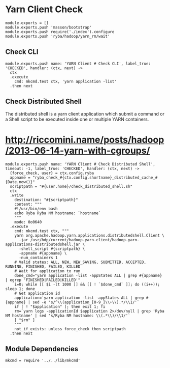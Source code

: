 
# Yarn Client Check

    module.exports = []
    module.exports.push 'masson/bootstrap'
    module.exports.push require('./index').configure
    module.exports.push 'ryba/hadoop/yarn_rm/wait'

## Check CLI

    module.exports.push name: 'YARN Client # Check CLI', label_true: 'CHECKED', handler: (ctx, next) ->
      ctx
      .execute
        cmd: mkcmd.test ctx, 'yarn application -list'
      .then next

## Check Distributed Shell

The distributed shell is a yarn client application which submit a command or a
Shell script to be executed inside one or multiple YARN containers.

# http://riccomini.name/posts/hadoop/2013-06-14-yarn-with-cgroups/

    module.exports.push name: 'YARN Client # Check Distributed Shell', timeout: -1, label_true: 'CHECKED', handler: (ctx, next) ->
      {force_check, user} = ctx.config.ryba
      appname = "ryba_check_#{ctx.config.shortname}_distributed_cache_#{Date.now()}"
      scriptpath = "#{user.home}/check_distributed_shell.sh"
      ctx
      .write
        destination: "#{scriptpath}"
        content: """
        #!/usr/bin/env bash
        echo Ryba Ryba NM hostname: `hostname`
        """
        mode: 0o0640
      .execute
        cmd: mkcmd.test ctx, """
        yarn org.apache.hadoop.yarn.applications.distributedshell.Client \
          -jar /usr/hdp/current/hadoop-yarn-client/hadoop-yarn-applications-distributedshell.jar \
          -shell_script #{scriptpath} \
          -appname #{appname} \
          -num_containers 1
        # Valid states: ALL, NEW, NEW_SAVING, SUBMITTED, ACCEPTED, RUNNING, FINISHED, FAILED, KILLED 
        # Wait for application to run
        done_cmd="yarn application -list -appStates ALL | grep #{appname} | egrep 'FINISHED|FAILED|KILLED'"
        i=0; while [[ $i -lt 1000 ]] && [[ ! `$done_cmd` ]]; do ((i++)); sleep 1; done
        # Get application id
        application=`yarn application -list -appStates ALL | grep #{appname} | sed -e 's/^\\(application_[0-9_]\\+\\).*/\\1/'`
        if [ ! "$application" ]; then exit 1; fi
        rm=`yarn logs -applicationId $application 2>/dev/null | grep 'Ryba NM hostname' | sed 's/Ryba NM hostname: \\(.*\\)/\\1/'`
        [ "$rm" ]
        """
        not_if_exists: unless force_check then scriptpath
      .then next

## Module Dependencies

    mkcmd = require '../../lib/mkcmd'


